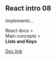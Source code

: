 ## React intro 08

Implements...  

React docs >  
Main concepts >  
**Lists and Keys**

[Doc link](https://reactjs.org/docs/conditional-rendering.html)
